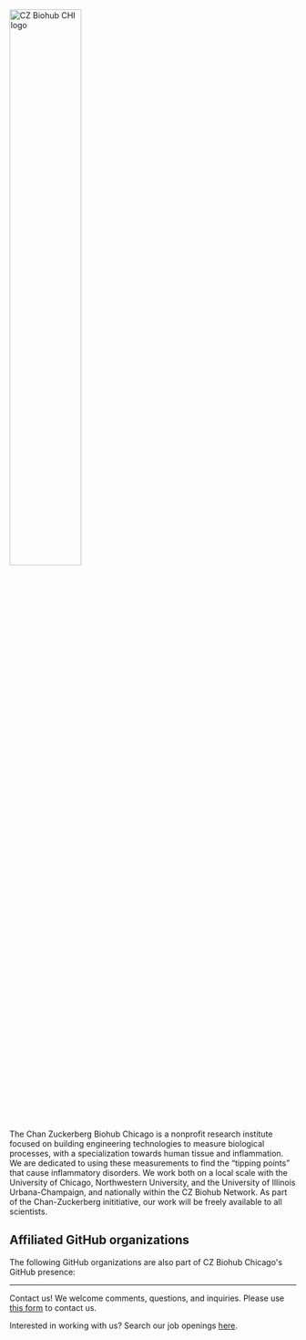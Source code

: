 <img src="https://raw.githubusercontent.com/czbiohub/.github/main/profile/CZ-Biohub-CHI-Color-RGB.png" width="50%" alt="CZ Biohub CHI logo">

The Chan Zuckerberg Biohub Chicago is a nonprofit research institute focused on building engineering technologies to measure biological processes, with a specialization towards human tissue and inflammation. We are dedicated to using these measurements to find the “tipping points” that cause inflammatory disorders.  We work both on a local scale with the University of Chicago, Northwestern University, and the University of Illinois Urbana-Champaign, and nationally within the CZ Biohub Network. As part of the Chan-Zuckerberg inititiative, our work will be freely available to all scientists. 

Affiliated GitHub organizations
----
The following GitHub organizations are also part of CZ Biohub Chicago's GitHub presence:

----
Contact us!
We welcome comments, questions, and inquiries. Please use [this form](https://www.czbiohub.org/contact/) to contact us.

Interested in working with us? Search our job openings [here](https://www.czbiohub.org/careers/).

